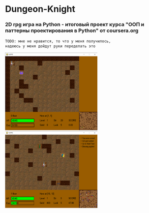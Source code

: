 # Dungeon-Knight

### 2D rpg игра на Python - итоговый проект курса "ООП и паттерны проектирования в Python" от coursera.org

```
TODO: мне не нравится, то что у меня получилось,
надеюсь у меня дойдут руки переделать это
```
<p>
<img src="views/start.png", width="300">
<img src="views/enemy.png", width="300">
</p>
